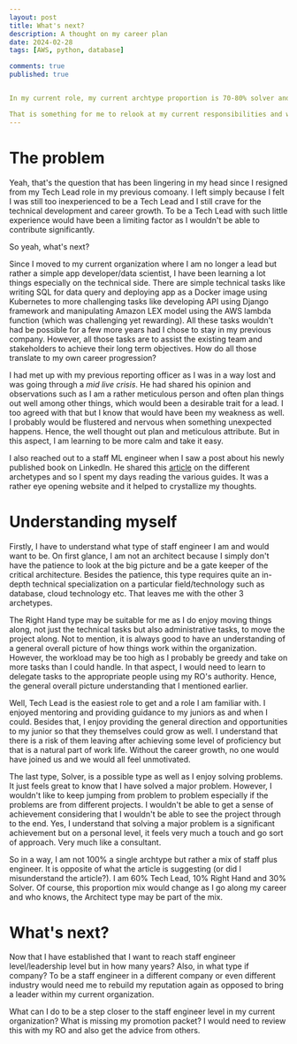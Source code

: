 ```yaml
---
layout: post
title: What's next?
description: A thought on my career plan
date: 2024-02-28
tags: [AWS, python, database]

comments: true
published: true


In my current role, my current archtype proportion is 70-80% solver and 20-30% right hand given the 2 portfolios I am managing. Since I now know my current proportion and what type of arch engineer I want be, what can I do to achieve that? 

That is something for me to relook at my current responsibilities and would need further discussion with my RO.
---
```

# The problem
Yeah, that's the question that has been lingering in my head since I resigned from my Tech Lead role in my previous comoany. I left simply because I felt I was still too inexperienced to be a Tech Lead and I still crave for the technical development and career growth. To be a Tech Lead with such little experience would have been a limiting factor as I wouldn't be able to contribute significantly. 

So yeah, what's next? 

Since I moved to my current organization where I am no longer a lead but rather a simple app developer/data scientist, I have been learning a lot things especially on the technical side. There are simple technical tasks like writing SQL for data query and deploying app as a Docker image using Kubernetes to more challenging tasks like developing API using Django framework and manipulating Amazon LEX model using the AWS lambda function (which was challenging yet rewarding). All these tasks wouldn't had be possible for a few more years had I chose to stay in my previous company. However, all those tasks are to assist the existing team and stakeholders to achieve their long term objectives. How do all those translate to my own career progression? 

I had met up with my previous reporting officer as I was in a way lost and was going through a *mid live crisis*. He had shared his opinion and observations such as I am a rather meticulous person and often plan things out well among other things, which would been a desirable trait for a lead. I too agreed with that but I know that would have been my weakness as well. I probably would be flustered and nervous when something unexpected happens. Hence, the well thought out plan and meticulous attribute. But in this aspect, I am learning to be more calm and take it easy.

I also reached out to a staff ML engineer when I saw a post about his newly published book on LinkedIn. He shared this [article](https://staffeng.com/guides/staff-archetypes/) on the different archetypes and so I spent my days reading the various guides. It was a rather eye opening website and it helped to crystallize my thoughts. 

# Understanding myself

Firstly, I have to understand what type of staff engineer I am and would want to be. On first glance, I am not an architect because I simply don't have the patience to look at the big picture and be a gate keeper of the critical architecture. Besides the patience, this type requires quite an in-depth technical specialization on a particular field/technology such as database, cloud technology etc. That leaves me with the other 3 archetypes. 

The Right Hand type may be suitable for me as I do enjoy moving things along, not just the technical tasks but also administrative tasks, to move the project along. Not to mention, it is always good to have an understanding of a general overall picture of how things work within the organization. However, the workload may be too high as I probably be greedy and take on more tasks than I could handle. In that aspect, I would need to learn to delegate tasks to the appropriate people using my RO's authority. Hence, the general overall picture understanding that I mentioned earlier.

Well, Tech Lead is the easiest role to get and a role I am familiar with. I enjoyed mentoring and providing guidance to my juniors as and when I could. Besides that, I enjoy providing the general direction and opportunities to my junior so that they themselves could grow as well. I understand that there is a risk of them leaving after achieving some level of proficiency but that is a natural part of work life. Without the career growth, no one would have joined us and we would all feel unmotivated. 

The last type, Solver, is a possible type as well as I enjoy solving problems. It just feels great to know that I have solved a major problem. However, I wouldn't like to keep jumping from problem to problem especially if the problems are from different projects. I wouldn't be able to get a sense of achievement considering that I wouldn't be able to see the project through to the end. Yes, I understand that solving a major problem is a significant achievement but on a personal level, it feels very much a touch and go sort of approach. Very much like a consultant.

So in a way, I am not 100% a single archtype but rather a mix of staff plus engineer. It is opposite of what the article is suggesting (or did I misunderstand the article?). I am 60% Tech Lead, 10% Right Hand and 30% Solver. Of course, this proportion mix would change as I go along my career and who knows, the Architect type may be part of the mix.

# What's next?

Now that I have established that I want to reach staff engineer level/leadership level but in how many years? Also, in what type if company? To be a staff engineer in a different company or even different industry would need me to rebuild my reputation again as opposed to bring a leader within my current organization. 

What can I do to be a step closer to the staff engineer level in my current organization? What is missing my promotion packet? I would need to review this with my RO and also get the advice from others. 

